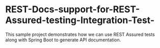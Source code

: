 # REST-Docs-support-for-REST-Assured-testing-Integration-Test-
This sample project demonstrates how we can use REST Assured tests along with Spring Boot to generate API documentation.
